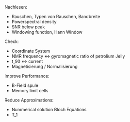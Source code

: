 Nachlesen:
* Rauschen, Typen von Rauschen, Bandbreite
* Powerspectral density
* SNR below peak
* Windowing function, Hann Window

Check:
* Coordinate System
* NMR frequency <-> gyromagnetic ratio of petrolium Jelly
* t_90 <-> current
* Magnetisierung / Normalisierung

Improve Performance:
* B-Field spule
* Memory limit cells

Reduce Approximations:
* Nummerical solution Bloch Equations
* T_1

